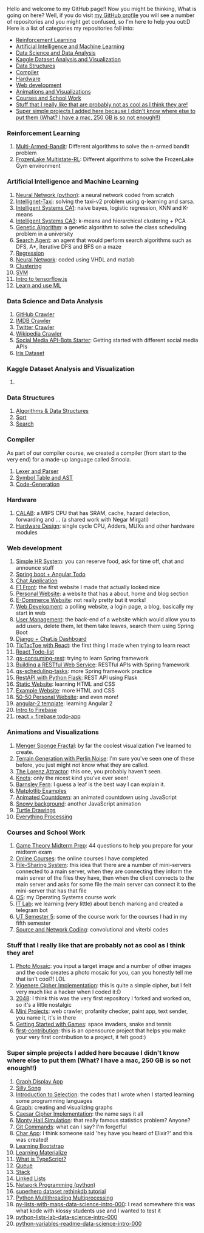 Hello and welcome to my GitHub page!! Now you might be thinking, What is going on here? Well, if you do visit <a href="https://github.com/nazaninsbr">my GitHub profile</a> you will see a number of repositories and you might get confused, so I'm here to help you out:D
Here is a list of categories my repositories fall into:

* [Reinforcement Learning](#rl)
* [Artificial Intelligence and Machine Learning](#ai)
* [Data Science and Data Analysis](#ds)
* [Kaggle Dataset Analysis and Visualization](#kg)
* [Data Structures](#data)
* [Compiler](#compiler)
* [Hardware](#hardware)
* [Web development](#web)
* [Animations and Visualizations](#animation)
* [Courses and School Work](#course)
* [Stuff that I really like that are probably not as cool as I think they are!](#cool)
* [Super simple projects I added here because I didn't know where else to put them (What? I have a mac, 250 GB is so not enough!!)](#simple)

<!--<li><a href=""></a></li>-->
<h3 id="ai">Reinforcement Learning</h3>
<ol>
  <li><a href="https://github.com/nazaninsbr/Multi-Armed-Bandit">Multi-Armed-Bandit</a>: Different algorithms to solve the n-armed bandit problem</li>
  <li><a href="https://github.com/nazaninsbr/FrozenLake-Multistate-RL">FrozenLake Multistate-RL</a>: Different algorithms to solve the FrozenLake Gym environment</li>
 </ol>

<h3 id="ai">Artificial Intelligence and Machine Learning</h3>

<ol>
  <li><a href="https://github.com/nazaninsbr/Neural-Network-Python">Neural Network (python)</a>: a neural network coded from scratch</li>
  <li><a href="https://github.com/nazaninsbr/Intellignet-Taxi">Intellignet-Taxi</a>: solving the taxi-v2 problem using q-learning and sarsa.</li>
  <li><a href="https://github.com/nazaninsbr/Intelligent-Systems-CA1">Intelligent Systems CA1</a>: naive bayes, logistic regression, KNN and K-means </li>
  <li><a href="https://github.com/nazaninsbr/Intelligent-Systems-CA3">Intelligent Systems CA3</a>: k-means and hierarchical clustering + PCA</li>
  <li><a href="https://github.com/nazaninsbr/Genetic-Algorithm">Genetic Algorithm</a>: a genetic algorithm to solve the class scheduling problem in a university </li>
  <li><a href="https://github.com/nazaninsbr/Search-Agent">Search Agent</a>: an agent that would perform search algorithms such as DFS, A*, Iterative DFS and BFS on a maze</li>
  <li><a href="https://github.com/nazaninsbr/Regression">Regression</a></li>
  <li><a href="https://github.com/nazaninsbr/Neural-Network">Neural Network</a>: coded using VHDL and matlab </li>
  <li><a href="https://github.com/nazaninsbr/Clustering">Clustering</a></li>
  <li><a href="https://github.com/nazaninsbr/SVM">SVM</a></li>
  <li><a href="https://github.com/nazaninsbr/Intro-to-TensorflowJS">Intro to tensorflow.js</a></li>
  <li><a href="https://github.com/nazaninsbr/Learn-and-use-ML">Learn and use ML</a></li>
</ol>

<h3 id="ds">Data Science and Data Analysis</h3>

<ol>
    <li><a href="https://github.com/nazaninsbr/GitHub-Crawler">GitHub Crawler</a></li>
    <li><a href="https://github.com/nazaninsbr/IMDB-Crawler">IMDB Crawler</a></li>
    <li><a href="https://github.com/nazaninsbr/Twitter-Crawler">Twitter Crawler</a></li>
    <li><a href="https://github.com/nazaninsbr/Wikipedia-Crawler">Wikipedia Crawler</a></li>
    <li><a href="https://github.com/nazaninsbr/Social-Media-API-Bots-Starter">Social Media API-Bots Starter</a>: Getting started with different social media APIs</li>
    <li><a href="https://github.com/nazaninsbr/Iris-Dataset">Iris Dataset</a></li>
</ol>

<h3 id="kg">Kaggle Dataset Analysis and Visualization</h3>

<ol>
    <li><a href=""></a></li>
</ol>

<h3 id="data">Data Structures</h3>

<ol>
  <li><a href="https://github.com/nazaninsbr/Algorithms-DataStructure">Algorithms & Data Structures</a></li>
  <li><a href="https://github.com/nazaninsbr/Sort">Sort</a></li>
  <li><a href="https://github.com/nazaninsbr/Search">Search</a></li>
</ol> 

<h3 id="compiler">Compiler</h3>

As part of our compiler course, we created a compiler (from start to the very end) for a made-up language called Smoola. 

<ol>
  <li><a href="https://github.com/nazaninsbr/Lexer-and-Parser">Lexer and Parser</a></li>
  <li><a href="https://github.com/nazaninsbr/Symbol-Table-and-AST">Symbol Table and AST</a></li>
  <li><a href="https://github.com/nazaninsbr/Code-Generation">Code-Generation</a></li>
</ol>

<h3 id="hardware">Hardware</h3>

<ol>
  <li><a href="https://github.com/NegarMirgati/CALAB">CALAB</a>: a MIPS CPU that has SRAM, cache, hazard detection, forwarding and ... (a shared work with Negar Mirgati)</li>
  <li><a href="https://github.com/nazaninsbr/Hardware-Design">Hardware Design</a>: single cycle CPU, Adders, MUXs and other hardware modules</li>
</ol>

<h3 id="web">Web development</h3>

<ol>
  <li><a href="https://github.com/nazaninsbr/Simple-HR-System">Simple HR System</a>: you can reserve food, ask for time off, chat and announce stuff</li>
  <li><a href="https://github.com/nazaninsbr/Spring-boot-Angular-Todo">Spring boot + Angular Todo</a></li>
  <li><a href="https://github.com/nazaninsbr/Chat-Application">Chat Application</a></li>
  <li><a href="https://github.com/nazaninsbr/F1-Front-Final">F1 Front</a>: the first website I made that actually looked nice</li>
   <li><a href="https://github.com/nazaninsbr/Personal-Website">Personal Website</a>: a website that has a about, home and blog section</li>
  <li><a href="https://github.com/nazaninsbr/E-Commerce-Website">E-Commerce Website</a>: not really pretty but it works!</li>
  <li><a href="https://github.com/nazaninsbr/Web-Development">Web Development</a>: a polling website, a login page, a blog, basically my start in web</li>
  <li><a href="https://github.com/nazaninsbr/User-Management">User Management</a>: the back-end of a website which would allow you to add users, delete them, let them take leaves, search them using Spring Boot</li>
  <li><a href="https://github.com/nazaninsbr/Django-ChatJS-Dashboard">Django + Chat.js Dashboard</a></li>
  <li><a href="https://github.com/nazaninsbr/TicTacToe-with-React">TicTacToe with React</a>: the first thing I made when trying to learn react</li>
  <li><a href="https://github.com/nazaninsbr/React-TodoList">React Todo-list</a></li>
  <li><a href="https://github.com/nazaninsbr/gs-consuming-rest">gs-consuming-rest</a>: trying to learn Spring framework</li>
  <li><a href="https://github.com/nazaninsbr/Building-a-RESTful-Web-Service">Building a RESTful Web Service</a>: RESTful APIs with Spring framework</li>
  <li><a href="https://github.com/nazaninsbr/gs-scheduling-tasks">gs-scheduling-tasks</a>: more Spring framework practice</li>
  <li><a href="https://github.com/nazaninsbr/RestAPI-with-Python-Flask">RestAPI with Python Flask</a>: REST API using Flask </li>
  <li><a href="https://github.com/nazaninsbr/Static-Website">Static Website</a>: learning HTML and CSS</li>
  <li><a href="https://github.com/nazaninsbr/Example-Website">Example Website</a>: more HTML and CSS</li>
  <li><a href="https://github.com/nazaninsbr/50-50-Personal-Website">50-50 Personal Website</a>: and even more!</li>
  <li><a href="https://github.com/nazaninsbr/angular-2-template">angular-2 template</a>: learning Angular 2</li>
  <li><a href="https://github.com/nazaninsbr/Intro-to-Firebase">Intro to Firebase</a></li>
  <li><a href="https://github.com/nazaninsbr/react-firebase-todo-app">react + firebase todo-app</a></li>
</ol>

<h3 id="animation">Animations and Visualizations</h3>

<ol>
  <li><a href="https://github.com/nazaninsbr/Menger-Sponge-Fractal">Menger Sponge Fractal</a>: by far the coolest visualization I've learned to create. </li>
  <li><a href="https://github.com/nazaninsbr/Terrain-Generation-with-Perlin-Noise">Terrain Generation with Perlin Noise</a>: I'm sure you've seen one of these before, you just might not know what they are called.</li>
  <li><a href="https://github.com/nazaninsbr/The-Lorenz-Attractor">The Lorenz Attractor</a>: this one, you probably haven't seen.</li>
  <li><a href="https://github.com/nazaninsbr/Knots">Knots</a>: only the nicest kind you've ever seen!</li>
  <li><a href="https://github.com/nazaninsbr/Barnsley-Fern">Barnsley Fern</a>: I guess a leaf is the best way I can explain it. </li>
  <li><a href="https://github.com/nazaninsbr/Matplotlib-Examples">Matplotlib Examples</a></li>
  <li><a href="https://github.com/nazaninsbr/Animated-Countdown">Animated Countdown</a>: an animated countdown using JavaScript</li>
  <li><a href="https://github.com/nazaninsbr/Snowy-Background">Snowy background</a>: another JavaScript animation</li>
  <li><a href="https://github.com/nazaninsbr/Turtle-Drawings">Turtle Drawings</a></li>
  <li><a href="https://github.com/nazaninsbr/Everything-Processing">Everything Processing</a></li>
</ol> 

<h3 id="course">Courses and School Work</h3>

<ol>
  <li><a href="https://github.com/nazaninsbr/Game-Theory-Midterm-Prep">Game Theory Midterm Prep</a>: 44 questions to help you prepare for your midterm exam</li>
  <li><a href="https://github.com/nazaninsbr/Online-Courses">Online Courses</a>: the online courses I have completed</li>
  <li><a href="https://github.com/nazaninsbr/File-Sharing-System">File-Sharing System</a>: this idea that there are a number of mini-servers connected to a main server, when they are connecting they inform the main server of the files they have, then when the client connects to the main server and asks for some file the main server can connect it to the mini-server that has that file</li>
  <li><a href="https://github.com/nazaninsbr/OS-UT">OS</a>: my Operating Systems course work</li>
  <li><a href="https://github.com/nazaninsbr/IT-Lab">IT Lab</a>: we learning (very little) about bench marking and created a telegram bot</li>
  <li><a href="https://github.com/nazaninsbr/UT-Semester5">UT Semester 5</a>: some of the course work for the courses I had in my fifth semester</li>
  <li><a href="https://github.com/nazaninsbr/Source-and-Network-Coding">Source and Network Coding</a>: convolutional and viterbi codes</li>
</ol> 

<h3 id="cool">Stuff that I really like that are probably not as cool as I think they are!</h3>

<ol>
  <li><a href="https://github.com/nazaninsbr/Photo-Mosaic">Photo Mosaic</a>: you input a target image and a number of other images and the code creates a photo mosaic for you, can you honestly tell me that isn't cool?! LOL</li>
  <li><a href="https://github.com/nazaninsbr/Vigenere-Cipher-Implementation">Vigenere Cipher Implementation</a>: this is quite a simple cipher, but I felt very much like a hacker when I coded it:D</li>
  <li><a href="https://github.com/nazaninsbr/2048">2048</a>: I think this was the very first repository I forked and worked on, so it's a little nostalgic</li>
  <li><a href="https://github.com/nazaninsbr/Mini-Projects">Mini Projects</a>: web crawler, profanity checker, paint app, text sender, you name it, it's in there</li>
  <li><a href="https://github.com/nazaninsbr/Getting-Started-with-Games">Getting Started with Games</a>: space invaders, snake and tennis</li>
  <li><a href="https://github.com/nazaninsbr/first-contributions">first-contribution</a>: this is an opensource project that helps you make your very first contribution to a project, it felt good:)</li>
</ol>  

<h3 id="simple">Super simple projects I added here because I didn't know where else to put them (What? I have a mac, 250 GB is so not enough!!)</h3>

<ol>
  <li><a href="https://github.com/nazaninsbr/Graph-Display-App">Graph Display App</a></li>
  <li><a href="https://github.com/nazaninsbr/Silly-Song">Silly Song</a></li>
  <li><a href="https://github.com/nazaninsbr/Introduction-to-Selection">Introduction to Selection</a>: the codes that I wrote when I  started learning some programming languages </li>
  <li><a href="https://github.com/nazaninsbr/Graph">Graph</a>: creating and visualizing graphs </li>
  <li><a href="https://github.com/nazaninsbr/Caesar-Cipher-Implementation">Caesar Cipher Implementation</a>: the name says it all</li>
  <li><a href="https://github.com/nazaninsbr/Monty-Hall-Simulation">Monty Hall Simulation</a>: that really famous statistics problem? Anyone?</li>
  <li><a href="https://github.com/nazaninsbr/Git-Commands">Git Commands</a>: what can I say? I'm forgetful </li>
  <li><a href="https://github.com/nazaninsbr/Chat-App">Char App</a>: I think someone said 'hey have you heard of Elixir?' and this was created!</li>
  <li><a href="https://github.com/nazaninsbr/Learning-Bootstrap">Learning Bootstrap</a></li>
  <li><a href="https://github.com/nazaninsbr/Learning-Materialize">Learning Materialize</a></li>
  <li><a href="https://github.com/nazaninsbr/What-is-TypeScript">What is TypeScript?</a></li>
  <li><a href="https://github.com/nazaninsbr/Queue">Queue</a></li>
  <li><a href="https://github.com/nazaninsbr/Stack">Stack</a></li>
  <li><a href="https://github.com/nazaninsbr/LinkedLists">Linked Lists</a></li>
  <li><a href="https://github.com/nazaninsbr/Network-Programming">Network Programming (python)</a></li>
  <li><a href="https://github.com/nazaninsbr/superhero-dataset-rethinkdb-tutorial">superhero dataset rethinkdb tutorial</a></li>
  <li><a href="https://github.com/nazaninsbr/Python-Multithreading-Multiprocessing">Python Multithreading Multiprocessing</a></li>
  <li><a href="https://github.com/nazaninsbr/py-lists-with-maps-data-science-intro-000">py-lists-with-maps-data-science-intro-000</a>: I read somewhere this was what kode with klossy students use and I wanted to test it</li>
  <li><a href="https://github.com/nazaninsbr/python-lists-lab-data-science-intro-000">python-lists-lab-data-science-intro-000</a></li>
  <li><a href="https://github.com/nazaninsbr/python-variables-readme-data-science-intro-000">python-variables-readme-data-science-intro-000</a></li>
</ol>
